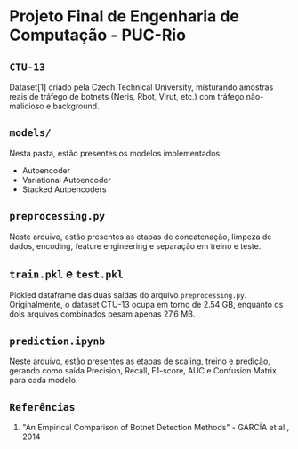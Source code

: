 # Projeto Final de Engenharia de Computação - PUC-Rio

## `CTU-13`

Dataset[1] criado pela Czech Technical University, misturando amostras reais de tráfego de botnets (Neris, Rbot, Virut, etc.) com tráfego não-malicioso e background.

## `models/`

Nesta pasta, estão presentes os modelos implementados:
* Autoencoder
* Variational Autoencoder
* Stacked Autoencoders

## `preprocessing.py`

Neste arquivo, estão presentes as etapas de concatenação, limpeza de dados, encoding, feature engineering e separação em treino e teste.

## `train.pkl` e `test.pkl`

Pickled dataframe das duas saídas do arquivo `preprocessing.py`. Originalmente, o dataset CTU-13 ocupa em torno de 2.54 GB, enquanto os dois arquivos combinados pesam apenas 27.6 MB.

## `prediction.ipynb`

Neste  arquivo, estão presentes as etapas de scaling, treino e predição, gerando como saída Precision, Recall, F1-score, AUC e Confusion Matrix para cada modelo.

## `Referências`

1. "An Empirical Comparison of Botnet Detection Methods" - GARCÍA et al., 2014
